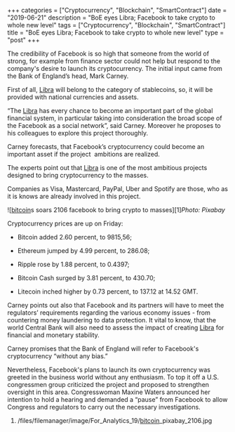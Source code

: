 +++
categories = ["Cryptocurrency", "Blockchain", "SmartContract"]
date = "2019-06-21"
description = "BoE eyes Libra; Facebook to take crypto to whole new level"
tags = ["Cryptocurrency", "Blockchain", "SmartContract"]
title = "BoE eyes Libra; Facebook to take crypto to whole new level"
type = "post"
+++

The credibility of Facebook is so high that someone from the world of
strong, for example from finance sector could not help but respond to
the company's desire to launch its cryptocurrency. The initial input
came from the Bank of England’s head, Mark Carney.

First of all, [Libra](https://www.playgroundfx.com/blog/libra-creator/) will belong to the category of stablecoins, so, it
will be provided with national currencies and assets.

“The [Libra](https://www.playgroundfx.com/blog/libra-creator/) has every chance to become an important part of the global
financial system, in particular taking into consideration the broad
scope of the Facebook as a social network”, said Carney. Moreover he
proposes to his colleagues to explore this project thoroughly.

Carney forecasts, that Facebook’s cryptocurrency could become an
important asset if the project  ambitions are realized.

The experts point out that [Libra](https://www.playgroundfx.com/blog/libra-creator/) is one of the most ambitious projects
designed to bring cryptocurrency to the masses.

Companies as Visa, Mastercard, PayPal, Uber and Spotify are those, who
as it is knows are already involved in this project.

![[bitcoin](https://www.letsplayfx.com/blog/forex-for-bitcoin/)s soars 2106 facebook to bring crypto to masses][1]_Photo:
Pixabay_

Cryptocurrency prices are up on Friday:

  * Bitcoin added 2.60 percent, to 9815,56;

  * Ethereum jumped by 4.99 percent, to 286.08;

  * Ripple rose by 1.88 percent, to 0.4397;

  * Bitcoin Cash surged by 3.81 percent, to 430.70;

  * Litecoin inched higher by 0.73 percent, to 137.12 at 14.52 GMT.

Carney points out also that Facebook and its partners will have to meet
the regulators’ requirements regarding the various economy issues - from
countering money laundering to data protection. It vital to know, that
the world Central Bank will also need to assess the impact of creating
[Libra](https://www.playgroundfx.com/blog/libra-creator/) for financial and monetary stability.

Carney promises that the Bank of England will refer to Facebook's
cryptocurrency “without any bias.”

Nevertheless, Facebook's plans to launch its own cryptocurrency was
greeted in the business world without any enthusiasm. To top it off a
U.S. congressmen group criticized the project and proposed to strengthen
oversight in this area. Congresswoman Maxine Waters announced her
intention to hold a hearing and demanded a “pause” from Facebook to
allow Congress and regulators to carry out the necessary investigations.

   1. /files/filemanager/image/For_Analytics_19/[bitcoin](https://www.letsplayfx.com/blog/forex-for-bitcoin/)_pixabay_2106.jpg